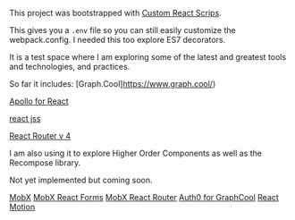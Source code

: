 This project was bootstrapped with [Custom React Scrips](https://www.npmjs.com/package/custom-react-scripts).

This gives you a `.env` file so you can still easily customize the webpack.config. I needed this too explore ES7 decorators.


It is a test space where I am exploring some of the latest and greatest tools and technologies, and practices.

So far it includes:
[Graph.Cool]https://www.graph.cool/)

[Apollo for React](http://www.apollodata.com/)

[react jss](https://github.com/cssinjs/react-jss)

[React Router v 4](https://reacttraining.com/react-router/web/guides/quick-start)



I am also using it to explore Higher Order Components as well as the Recompose library.

Not yet implemented but coming soon.

[MobX](https://github.com/mobxjs/mobx)
[MobX React Forms](https://github.com/foxhound87/mobx-react-form)
[MobX React Router](https://www.npmjs.com/package/mobx-react-router)
[Auth0 for GraphCool](https://www.graph.cool/docs/tutorials/react-apollo-auth0-pheiph4ooj/)
[React Motion](https://github.com/chenglou/react-motion)
